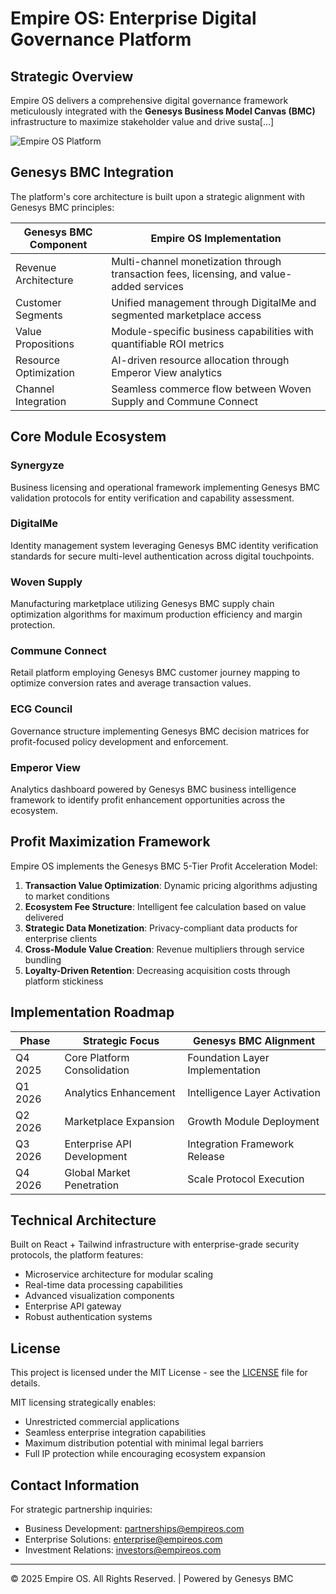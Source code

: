 # Empire OS: Enterprise Digital Governance Platform

## Strategic Overview

Empire OS delivers a comprehensive digital governance framework meticulously integrated with the **Genesys Business Model Canvas (BMC)** infrastructure to maximize stakeholder value and drive susta[...]  

![Empire OS Platform](https://via.placeholder.com/800x400?text=Empire+OS+Ecosystem)

## Genesys BMC Integration

The platform's core architecture is built upon a strategic alignment with Genesys BMC principles:

| Genesys BMC Component | Empire OS Implementation |
|----------------------|--------------------------|
| Revenue Architecture | Multi-channel monetization through transaction fees, licensing, and value-added services |
| Customer Segments | Unified management through DigitalMe and segmented marketplace access |
| Value Propositions | Module-specific business capabilities with quantifiable ROI metrics |
| Resource Optimization | AI-driven resource allocation through Emperor View analytics |
| Channel Integration | Seamless commerce flow between Woven Supply and Commune Connect |

## Core Module Ecosystem

### Synergyze
Business licensing and operational framework implementing Genesys BMC validation protocols for entity verification and capability assessment.

### DigitalMe
Identity management system leveraging Genesys BMC identity verification standards for secure multi-level authentication across digital touchpoints.

### Woven Supply
Manufacturing marketplace utilizing Genesys BMC supply chain optimization algorithms for maximum production efficiency and margin protection.

### Commune Connect
Retail platform employing Genesys BMC customer journey mapping to optimize conversion rates and average transaction values.

### ECG Council
Governance structure implementing Genesys BMC decision matrices for profit-focused policy development and enforcement.

### Emperor View
Analytics dashboard powered by Genesys BMC business intelligence framework to identify profit enhancement opportunities across the ecosystem.

## Profit Maximization Framework

Empire OS implements the Genesys BMC 5-Tier Profit Acceleration Model:

1. **Transaction Value Optimization**: Dynamic pricing algorithms adjusting to market conditions
2. **Ecosystem Fee Structure**: Intelligent fee calculation based on value delivered
3. **Strategic Data Monetization**: Privacy-compliant data products for enterprise clients
4. **Cross-Module Value Creation**: Revenue multipliers through service bundling
5. **Loyalty-Driven Retention**: Decreasing acquisition costs through platform stickiness

## Implementation Roadmap

| Phase | Strategic Focus | Genesys BMC Alignment |
|-------|----------------|----------------------|
| Q4 2025 | Core Platform Consolidation | Foundation Layer Implementation |
| Q1 2026 | Analytics Enhancement | Intelligence Layer Activation |
| Q2 2026 | Marketplace Expansion | Growth Module Deployment |
| Q3 2026 | Enterprise API Development | Integration Framework Release |
| Q4 2026 | Global Market Penetration | Scale Protocol Execution |

## Technical Architecture

Built on React + Tailwind infrastructure with enterprise-grade security protocols, the platform features:

- Microservice architecture for modular scaling
- Real-time data processing capabilities
- Advanced visualization components
- Enterprise API gateway
- Robust authentication systems

## License

This project is licensed under the MIT License - see the [LICENSE](LICENSE) file for details.

MIT licensing strategically enables:
- Unrestricted commercial applications
- Seamless enterprise integration capabilities
- Maximum distribution potential with minimal legal barriers
- Full IP protection while encouraging ecosystem expansion

## Contact Information

For strategic partnership inquiries:
- Business Development: partnerships@empireos.com
- Enterprise Solutions: enterprise@empireos.com
- Investment Relations: investors@empireos.com

---

© 2025 Empire OS. All Rights Reserved. | Powered by Genesys BMC